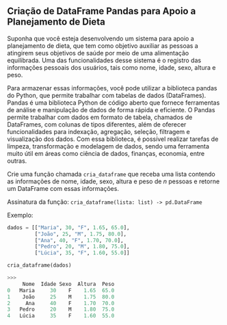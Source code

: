 ## Criação de DataFrame Pandas para Apoio a Planejamento de Dieta

Suponha que você esteja desenvolvendo um sistema para apoio a planejamento de dieta, que tem como objetivo auxiliar as pessoas a atingirem seus objetivos de saúde por meio de uma alimentação equilibrada. Uma das funcionalidades desse sistema é o registro das informações pessoais dos usuários, tais como nome, idade, sexo, altura e peso.

Para armazenar essas informações, você pode utilizar a biblioteca pandas do Python, que permite trabalhar com tabelas de dados (DataFrames). Pandas é uma biblioteca Python de código aberto que fornece ferramentas de análise e manipulação de dados de forma rápida e eficiente. O Pandas permite trabalhar com dados em formato de tabela, chamados de DataFrames, com colunas de tipos diferentes, além de oferecer funcionalidades para indexação, agregação, seleção, filtragem e visualização dos dados. Com essa biblioteca, é possível realizar tarefas de limpeza, transformação e modelagem de dados, sendo uma ferramenta muito útil em áreas como ciência de dados, finanças, economia, entre outras.

Crie uma função chamada `cria_dataframe` que receba uma lista contendo as informações de nome, idade, sexo, altura e peso de $n$ pessoas e retorne um DataFrame com essas informações.

Assinatura da função: `cria_dataframe(lista: list) -> pd.DataFrame`

Exemplo:

```python
dados = [["Maria", 30, "F", 1.65, 65.0], 
         ["João", 25, "M", 1.75, 80.0], 
         ["Ana", 40, "F", 1.70, 70.0], 
         ["Pedro", 20, "M", 1.80, 75.0], 
         ["Lúcia", 35, "F", 1.60, 55.0]]

cria_dataframe(dados)

>>> 
     Nome  Idade Sexo  Altura  Peso
0   Maria     30    F    1.65  65.0
1    João     25    M    1.75  80.0
2     Ana     40    F    1.70  70.0
3   Pedro     20    M    1.80  75.0
4   Lúcia     35    F    1.60  55.0
```
